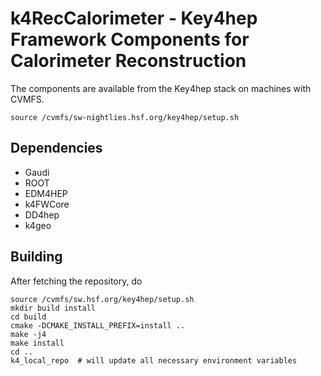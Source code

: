 # k4RecCalorimeter - Key4hep Framework Components for Calorimeter Reconstruction

The components are available from the Key4hep stack on machines with CVMFS.

```
source /cvmfs/sw-nightlies.hsf.org/key4hep/setup.sh
```

## Dependencies

* Gaudi
* ROOT
* EDM4HEP
* k4FWCore
* DD4hep
* k4geo


## Building

After fetching the repository, do
```
source /cvmfs/sw.hsf.org/key4hep/setup.sh
mkdir build install
cd build
cmake -DCMAKE_INSTALL_PREFIX=install ..
make -j4
make install
cd ..
k4_local_repo  # will update all necessary environment variables
```
